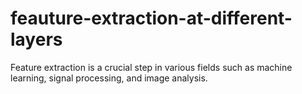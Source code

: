 # feauture-extraction-at-different-layers
 Feature extraction is a crucial step in various fields such as machine learning, signal processing, and image analysis.

